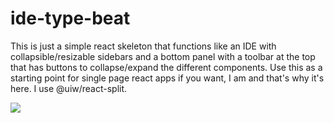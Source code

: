 # ide-type-beat
This is just a simple react skeleton that functions like an IDE with collapsible/resizable sidebars and a bottom panel with a toolbar at the top that has buttons to collapse/expand the different components. Use this as a starting point for single page react apps if you want, I am and that's why it's here. I use @uiw/react-split.

![](https://github.com/RhizoNymph/ide-type-beat/assets/82485126/b401d753-e8ad-480d-84e3-e48992ce0bf6)
